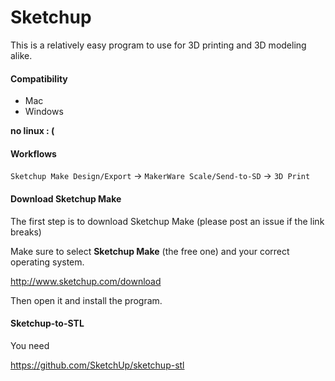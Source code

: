 Sketchup
========


This is a relatively easy program to use for 3D printing and 3D modeling alike.

#### Compatibility

* Mac
* Windows
 
**no linux : (**

#### Workflows

`Sketchup Make Design/Export` -> `MakerWare Scale/Send-to-SD` -> `3D Print`


#### Download Sketchup Make

The first step is to download Sketchup Make (please post an issue if the link breaks)


Make sure to select **Sketchup Make** (the free one) and your correct operating system.

http://www.sketchup.com/download

Then open it and install the program.


#### Sketchup-to-STL

You need 

https://github.com/SketchUp/sketchup-stl
